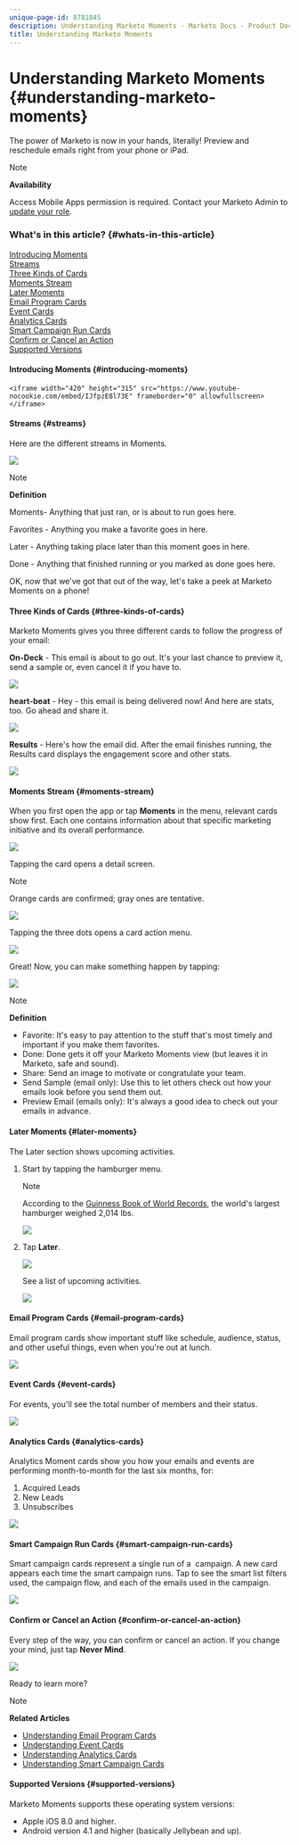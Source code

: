 ```yaml
---
unique-page-id: 8781845
description: Understanding Marketo Moments - Marketo Docs - Product Documentation
title: Understanding Marketo Moments
---
```


# Understanding Marketo Moments {#understanding-marketo-moments}

The power of Marketo is now in your hands, literally! Preview and reschedule emails right from your phone or iPad.

>[!NOTE]
>
>**Availability**
>
>Access Mobile Apps permission is required. Contact your Marketo Admin to [update your role](../../../../../product-docs/administration/users-and-roles/managing-user-roles-and-permissions.md).

### What's in this article? {#whats-in-this-article}

[Introducing Moments](#introducing-moments)  
[Streams](#streams)  
[Three Kinds of Cards](#three-kinds-of-cards)  
[Moments Stream](#moments-stream)  
[Later Moments](#later-moments)  
[Email Program Cards](#email-program-cards)  
[Event Cards](#event-cards)  
[Analytics Cards](#analytics-cards)  
[Smart Campaign Run Cards](#smart-campaign-run-cards)  
[Confirm or Cancel an Action](#confirm-or-cancel-an-action)  
[Supported Versions](#supported-versions)

#### Introducing Moments {#introducing-moments}

`<iframe width="420" height="315" src="https://www.youtube-nocookie.com/embed/IJfpzE8l73E" frameborder="0" allowfullscreen></iframe>` 

#### Streams {#streams}

Here are the different streams in Moments.&nbsp;

![](assets/image2015-7-15-15-3a6-3a10.png)

>[!NOTE]
>
>**Definition**
>
>Moments- Anything that just ran, or is about to run goes here.
>
>Favorites - Anything you make a favorite goes in here. 
>
>Later - Anything taking place later than this moment goes in here.
>
>Done - Anything that finished running or you marked as done goes here.

OK, now that we've got that out of the way, let's take a peek at Marketo Moments on a phone!

#### Three Kinds of Cards {#three-kinds-of-cards}

Marketo Moments gives you three different cards to follow the progress of your email:

**On-Deck** - This email is about to go out. It's your last chance to preview it, send a sample or, even cancel it if you have to.

![](assets/image2015-7-17-11-3a25-3a48.png)

**heart-beat** - Hey - this email is being delivered now! And here are stats, too. Go ahead and share it.

![](assets/image2015-7-17-11-3a27-3a22.png)

**Results** - Here's how the email did. After the email finishes running, the Results card displays the engagement score and other stats.&nbsp;

![](assets/image2015-7-17-11-3a43-3a28.png)

#### Moments Stream {#moments-stream}

When you first open the app or tap **Moments** in the menu, relevant cards show first. Each one contains information about that specific marketing initiative and its overall performance.

![](assets/image2015-7-15-10-3a46-3a19.png)

Tapping the card opens a detail screen.

>[!NOTE]
>
>Orange cards are confirmed; gray ones are tentative.

![](assets/image2015-9-25-9-3a37-3a26.png)

Tapping the three dots opens a card action menu.

![](assets/image2015-7-15-10-3a47-3a34.png)

Great! Now,&nbsp;you can make something happen by tapping:

![](assets/image2015-7-15-10-3a49-3a20.png)

>[!NOTE]
>
>**Definition**
>
>* Favorite: It's easy to pay attention to the stuff that's most timely and important if you make them favorites.
>* Done: Done gets it off your Marketo Moments view (but leaves it in Marketo, safe and sound). 
>* Share: Send an image to motivate or congratulate your team.
>* Send Sample (email only): Use this to let others check out how your emails look before you send them out.
>* Preview Email (emails only): It's always a good idea to check out your emails in advance.
>

#### Later Moments {#later-moments}

The Later section shows upcoming activities.

1. Start by tapping the hamburger menu.

   >[!NOTE]
   >
   >According to the [Guinness Book of World Records](http://www.guinnessworldrecords.com/world-records/largest-hamburger), the world's largest hamburger weighed 2,014 lbs.

   ![](assets/image2015-7-15-10-3a52-3a5.png)

1. Tap&nbsp;**Later**.

   ![](assets/image2015-7-15-10-3a54-3a47.png)

   See a list of upcoming activities.

   ![](assets/image2015-6-29-15-3a24-3a3.png)

#### Email Program Cards {#email-program-cards}

Email program cards show important stuff like schedule, audience, status, and other useful things, even when you're out at lunch.

![](assets/image2015-6-29-15-3a31-3a57.png)

#### Event Cards {#event-cards}

For events, you'll see the total number of members and their status.

![](assets/image2015-6-29-15-3a39-3a12.png)

#### Analytics Cards {#analytics-cards}

Analytics Moment cards show you how your emails and events are performing month-to-month for the last six months, for:

1. Acquired Leads
1. New Leads
1. Unsubscribes

![](assets/image2015-7-6-13-3a26-3a33.png)

#### Smart Campaign Run Cards {#smart-campaign-run-cards}

Smart campaign cards represent a single run of a &nbsp;campaign. A new card appears each time the smart campaign runs. Tap to see the smart list filters used, the campaign flow, and each of the emails used in the campaign.&nbsp;

![](assets/image2015-9-23-11-3a0-3a54.png)

#### Confirm or Cancel an Action {#confirm-or-cancel-an-action}

Every step of the way, you can confirm or cancel an action. If you change your mind, just tap **Never Mind**.

![](assets/image2015-7-14-17-3a11-3a29.png)

Ready to learn more?

>[!NOTE]
>
>**Related Articles**
>
>* [Understanding Email Program Cards](understanding-email-program-cards.md)
>* [Understanding Event Cards](understanding-event-cards.md)
>* [Understanding Analytics Cards](understanding-analytics-cards.md)
>* [Understanding Smart Campaign Cards](understanding-smart-campaign-cards.md)
>

#### Supported Versions  {#supported-versions}

Marketo Moments supports these operating system versions:

* Apple iOS 8.0 and higher.
* Android version 4.1 and higher (basically Jellybean and up).

